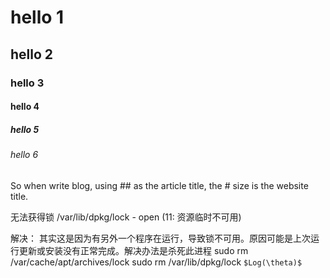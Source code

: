 # hello 1
## hello 2
### hello 3
#### hello 4
##### hello 5
###### hello 6
So when write blog, using ## as the article title, the # size is the website title.


无法获得锁 /var/lib/dpkg/lock - open (11: 资源临时不可用)

解决：
其实这是因为有另外一个程序在运行，导致锁不可用。原因可能是上次运行更新或安装没有正常完成。解决办法是杀死此进程
sudo rm /var/cache/apt/archives/lock
sudo rm /var/lib/dpkg/lock
`$Log(\theta)$`
